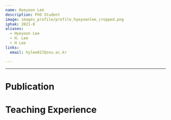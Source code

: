 ```yaml
---
name: Hyeyoon Lee
description: PhD Student
image: images_profile/profile_hyeyoonlee_cropped.png
iphak: 2021-8
aliases:
  - Hyeyoon Lee
  - H. Lee
  - H Lee
links:
  email: hylee817@snu.ac.kr

---
```




---

# Publication




# Teaching Experience
